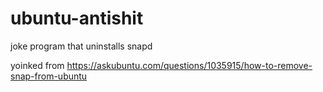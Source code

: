 # ubuntu-antishit
joke program that uninstalls snapd

yoinked from https://askubuntu.com/questions/1035915/how-to-remove-snap-from-ubuntu
